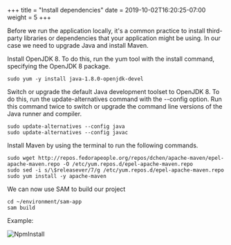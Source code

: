 +++
title = "Install dependencies"
date = 2019-10-02T16:20:25-07:00
weight = 5
+++

Before we run the application locally, it's a common practice to install third-party libraries or dependencies that your application might be using. In our case we need to upgrade Java and install Maven. 

Install OpenJDK 8. To do this, run the yum tool with the install command, specifying the OpenJDK 8 package.
```
sudo yum -y install java-1.8.0-openjdk-devel
```

Switch or upgrade the default Java development toolset to OpenJDK 8. To do this, run the update-alternatives command with the --config option. Run this command twice to switch or upgrade the command line versions of the Java runner and compiler.
```
sudo update-alternatives --config java
sudo update-alternatives --config javac
```

Install Maven by using the terminal to run the following commands.
```
sudo wget http://repos.fedorapeople.org/repos/dchen/apache-maven/epel-apache-maven.repo -O /etc/yum.repos.d/epel-apache-maven.repo
sudo sed -i s/\$releasever/7/g /etc/yum.repos.d/epel-apache-maven.repo
sudo yum install -y apache-maven
```

We can now use SAM to build our project
```
cd ~/environment/sam-app
sam build
```

Example: 

![NpmInstall](/images/java/chapter2/dependencies/sam-build.png)